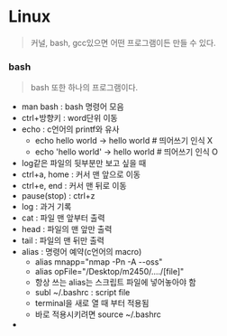# Linux

>커널, bash, gcc있으면 어떤 프로그램이든 만들 수 있다.

### bash
>bash 또한 하나의 프로그램이다.

- man bash : bash 명령어 모음
- ctrl+방향키 : word단위 이동
- echo : c언어의 printf와 유사  
  - echo hello world -> hello world # 띄어쓰기 인식 X
  - echo 'hello world' -> hello world # 띄어쓰기 인식 O
- log같은 파일의 뒷부분만 보고 싶을 때
- ctrl+a, home : 커서 맨 앞으로 이동
- ctrl+e, end : 커서 맨 뒤로 이동
- pause(stop) : ctrl+z
- log : 과거 기록
- cat : 파일 맨 앞부터 출력
- head : 파일의 맨 앞만 출력
- tail : 파일의 맨 뒤만 출력
- alias : 명령어 예약(c언어의 macro)
  - alias mnapp="nmap -Pn -A --oss"
  - alias opFile="/Desktop/m2450/..../[file]"
  - 항상 쓰는 alias는 스크립트 파일에 넣어놓아야 함
  - subl ~/.bashrc : script file
  - terminal을 새로 열 때 부터 적용됨
  - 바로 적용시키려면 source ~/.bashrc
- 